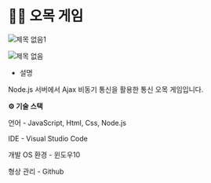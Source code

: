 # 🎲🎲 오목 게임

![제목 없음1](https://user-images.githubusercontent.com/57929751/107191192-29123b80-6a2f-11eb-8974-4e7da3254370.png)


![제목 없음](https://user-images.githubusercontent.com/57929751/107191189-27e10e80-6a2f-11eb-8c13-d71c63b8a6db.png)

- 설명

Node.js 서버에서 Ajax 비동기 통신을 활용한 통신 오목 게임입니다.

**⚙ 기술 스택**

언어 - JavaScript, Html, Css, Node.js

IDE - Visual Studio Code

개발 OS 환경 - 윈도우10

형상 관리 - Github
